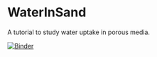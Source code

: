 # WaterInSand
A tutorial to study water uptake in porous media.

[![Binder](https://mybinder.org/badge_logo.svg)](https://mybinder.org/v2/gh/ImagingLectures/WaterInSand/HEAD?labpath=https%3A%2F%2Fgithub.com%2FImagingLectures%2FWaterInSand%2Fblob%2Fmain%2Ftutorial%2FWaterInSandTutorial.ipynb)
